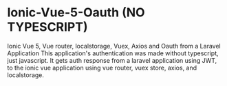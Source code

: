 # Ionic-Vue-5-Oauth (NO TYPESCRIPT)
Ionic Vue 5, Vue router, localstorage, Vuex, Axios and Oauth from a Laravel Application
This application's authentication was made without typescript, just javascript. 
It gets auth response from a laravel application using JWT, to the ionic vue application using vue router, vuex store, axios, and localstorage.
